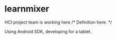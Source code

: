 # learnmixer
HCI project team is working here
/* Definition here. */

Using Android SDK, developing for a tablet.
